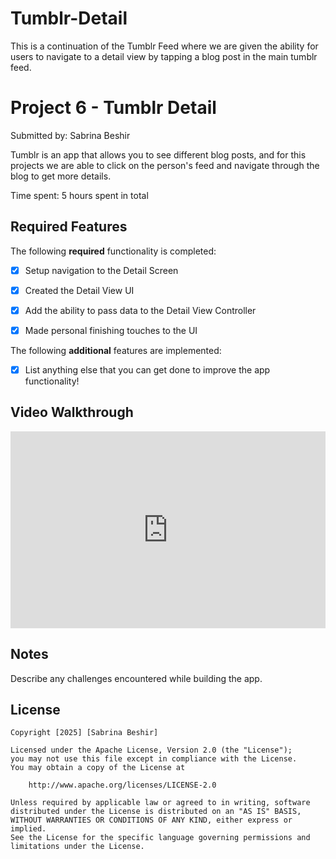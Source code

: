 # Tumblr-Detail
This is a continuation of the Tumblr Feed where we are given the ability for users to navigate to a detail view by tapping a blog post in the main tumblr feed.
# Project 6 - Tumblr Detail

Submitted by: Sabrina Beshir

Tumblr is an app that allows you to see different blog posts, and for this projects we are able to click on the person's feed and navigate through the blog to get more details.

Time spent: 5 hours spent in total

## Required Features

The following **required** functionality is completed:

- [X] Setup navigation to the Detail Screen
- [X] Created the Detail View UI
- [X] Add the ability to pass data to the Detail View Controller
- [X] Made personal finishing touches to the UI


The following **additional** features are implemented:

- [X] List anything else that you can get done to improve the app functionality!

## Video Walkthrough

<div style="position: relative; padding-bottom: 62.5%; height: 0;"><iframe src="https://www.loom.com/embed/273df22a50ca47c5b11c6f6dbba82a1c?sid=6cb62119-e30e-4af2-9391-7ea9470de13c" frameborder="0" webkitallowfullscreen mozallowfullscreen allowfullscreen style="position: absolute; top: 0; left: 0; width: 100%; height: 100%;"></iframe></div>

## Notes

Describe any challenges encountered while building the app.

## License

    Copyright [2025] [Sabrina Beshir]

    Licensed under the Apache License, Version 2.0 (the "License");
    you may not use this file except in compliance with the License.
    You may obtain a copy of the License at

        http://www.apache.org/licenses/LICENSE-2.0

    Unless required by applicable law or agreed to in writing, software
    distributed under the License is distributed on an "AS IS" BASIS,
    WITHOUT WARRANTIES OR CONDITIONS OF ANY KIND, either express or implied.
    See the License for the specific language governing permissions and
    limitations under the License.
